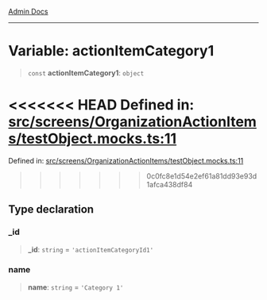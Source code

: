 [Admin Docs](/)

***

# Variable: actionItemCategory1

> `const` **actionItemCategory1**: `object`

<<<<<<< HEAD
Defined in: [src/screens/OrganizationActionItems/testObject.mocks.ts:11](https://github.com/abhassen44/talawa-admin/blob/285f7384c3d26b5028a286d84f89b85120d130a2/src/screens/OrganizationActionItems/testObject.mocks.ts#L11)
=======
Defined in: [src/screens/OrganizationActionItems/testObject.mocks.ts:11](https://github.com/PalisadoesFoundation/talawa-admin/blob/main/src/screens/OrganizationActionItems/testObject.mocks.ts#L11)
>>>>>>> 0c0fc8e1d54e2ef61a81dd93e93d1afca438df84

## Type declaration

### \_id

> **\_id**: `string` = `'actionItemCategoryId1'`

### name

> **name**: `string` = `'Category 1'`
